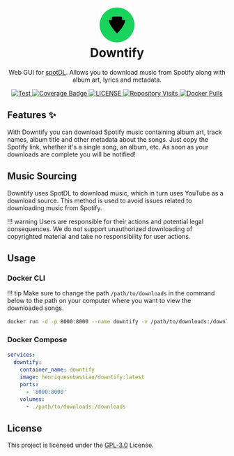 <h1 align="center">
  <a href="https://github.com/henriquesebastiao/downtify" target="_blank" rel="noopener noreferrer">
    <picture>
      <img width="80" src="assets/icon-without-backgroud.svg">
    </picture>
  </a>
  <br>
  Downtify
</h1>

<p align="center">Web GUI for <a href="https://github.com/spotDL/spotify-downloader">spotDL</a>. Allows you to download music from Spotify along with album art, lyrics and metadata.</p>

<p align="center">
    <a href="https://coverage-badge.samuelcolvin.workers.dev/redirect/henriquesebastiao/downtify">
        <img src="https://github.com/henriquesebastiao/downtify/actions/workflows/test.yml/badge.svg" alt="Test"/>
    </a>
    <a href="https://codecov.io/gh/henriquesebastiao/skyport" > 
        <img src="https://coverage-badge.samuelcolvin.workers.dev/henriquesebastiao/downtify.svg" alt="Coverage Badge"/> 
    </a>
    <a href="https://raw.githubusercontent.com/henriquesebastiao/downtify/refs/heads/main/LICENSE">
        <img alt="LICENSE" src="https://img.shields.io/github/license/henriquesebastiao/downtify?color=blue"/>
    </a>
    <a href="https://github.com/henriquesebastiao/downtify">
        <img alt="Repository Visits" src="https://api.visitorbadge.io/api/visitors?path=henriquesebastiao%2Fdowntify&label=repository%20visits&countColor=%231182c3&style=flat"/>
    </a>
    <a href="https://hub.docker.com/r/henriquesebastiao/downtify">
        <img alt="Docker Pulls" src="https://img.shields.io/docker/pulls/henriquesebastiao/downtify?color=blue"/>
    </a>
</p>

## Features ✨

With Downtify you can download Spotify music containing album art, track names, album title and other metadata about the songs. Just copy the Spotify link, whether it's a single song, an album, etc. As soon as your downloads are complete you will be notified!

## Music Sourcing

Downtify uses SpotDL to download music, which in turn uses YouTube as a download source. This method is used to avoid issues related to downloading music from Spotify.

!!! warning
    Users are responsible for their actions and potential legal consequences. We do not support unauthorized downloading of copyrighted material and take no responsibility for user actions.

## Usage

### Docker CLI

!!! tip
    Make sure to change the path `/path/to/downloads` in the command below to the path on your computer where you want to view the downloaded songs.

```bash
docker run -d -p 8000:8000 --name downtify -v /path/to/downloads:/downloads henriquesebastiao/downtify
```

### Docker Compose

```yaml
services:
  downtify:
    container_name: downtify
    image: henriquesebastiao/downtify:latest
    ports:
      - '8000:8000'
    volumes:
      - ./path/to/downloads:/downloads
```

## License

This project is licensed under the [GPL-3.0](https://raw.githubusercontent.com/henriquesebastiao/downtify/refs/heads/main/LICENSE) License.
